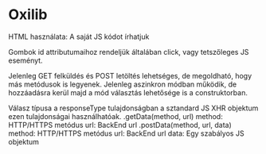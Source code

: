 # Oxilib

HTML használata: <script src="./js/oxilib.js"></script> 
A saját JS kódot írhatjuk <script> tag -ek között vagy külön js fájlban pl:

<script src="./js/main.js"></script>

Gombok id attributumaihoz rendeljük általában click, vagy tetszőleges JS eseményt.

Jelenleg GET felküldés és POST letöltés lehetséges, de megoldható, hogy más metódusok is legyenek. 
Jelenleg aszinkron módban működik, de hozzáadásra kerül majd a mód választás lehetősége is a construktorban.

Válasz típusa a responseType tulajdonságban a sztandard JS XHR objektum ezen tulajdonságai használhatóak. 
.getData(method, url) method: HTTP/HTTPS metódus url: BackEnd url .postData(method, url, data) method: HTTP/HTTPS metódus url: BackEnd url data: Egy szabályos JS objektum
